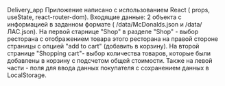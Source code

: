 Delivery_app
Приложение написано с использованием React ( props, useState, react-router-dom).
Входящие данные: 2 объекта с информацией в заданном формате ( /data/McDonalds.json и /data/ЛАС.json).
На первой старнице "Shop" в разделе "Shop" - выбор ресторана с отображением товара этого ресторана на правой стороне страницы с опцией "add to cart" (добавить в корзину).
На второй странице "Shopping cart"- выбор количества товаров, которые были добавлены в корзину с подсчетом общей стоимости. Также на левой части - поля для ввода данных покупателя с сохранением данных в LocalStorage.
